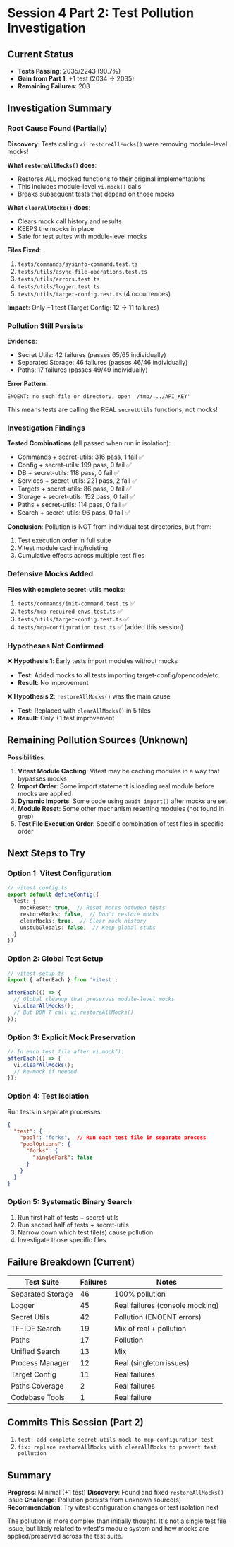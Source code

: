 # Session 4 Part 2: Test Pollution Investigation

## Current Status
- **Tests Passing**: 2035/2243 (90.7%)
- **Gain from Part 1**: +1 test (2034 → 2035)
- **Remaining Failures**: 208

## Investigation Summary

### Root Cause Found (Partially)

**Discovery**: Tests calling `vi.restoreAllMocks()` were removing module-level mocks!

**What `restoreAllMocks()` does**:
- Restores ALL mocked functions to their original implementations
- This includes module-level `vi.mock()` calls
- Breaks subsequent tests that depend on those mocks

**What `clearAllMocks()` does**:
- Clears mock call history and results
- KEEPS the mocks in place
- Safe for test suites with module-level mocks

**Files Fixed**:
1. `tests/commands/sysinfo-command.test.ts`
2. `tests/utils/async-file-operations.test.ts`
3. `tests/utils/errors.test.ts`
4. `tests/utils/logger.test.ts`
5. `tests/utils/target-config.test.ts` (4 occurrences)

**Impact**: Only +1 test (Target Config: 12 → 11 failures)

### Pollution Still Persists

**Evidence**:
- Secret Utils: 42 failures (passes 65/65 individually)
- Separated Storage: 46 failures (passes 46/46 individually)
- Paths: 17 failures (passes 49/49 individually)

**Error Pattern**:
```
ENOENT: no such file or directory, open '/tmp/.../API_KEY'
```

This means tests are calling the REAL `secretUtils` functions, not mocks!

### Investigation Findings

**Tested Combinations** (all passed when run in isolation):
- Commands + secret-utils: 316 pass, 1 fail ✅
- Config + secret-utils: 199 pass, 0 fail ✅
- DB + secret-utils: 118 pass, 0 fail ✅
- Services + secret-utils: 221 pass, 2 fail ✅
- Targets + secret-utils: 86 pass, 0 fail ✅
- Storage + secret-utils: 152 pass, 0 fail ✅
- Paths + secret-utils: 114 pass, 0 fail ✅
- Search + secret-utils: 96 pass, 0 fail ✅

**Conclusion**: Pollution is NOT from individual test directories, but from:
1. Test execution order in full suite
2. Vitest module caching/hoisting
3. Cumulative effects across multiple test files

### Defensive Mocks Added

**Files with complete secret-utils mocks**:
1. `tests/commands/init-command.test.ts` ✅
2. `tests/mcp-required-envs.test.ts` ✅
3. `tests/utils/target-config.test.ts` ✅
4. `tests/mcp-configuration.test.ts` ✅ (added this session)

### Hypotheses Not Confirmed

❌ **Hypothesis 1**: Early tests import modules without mocks
- **Test**: Added mocks to all tests importing target-config/opencode/etc.
- **Result**: No improvement

❌ **Hypothesis 2**: `restoreAllMocks()` was the main cause
- **Test**: Replaced with `clearAllMocks()` in 5 files
- **Result**: Only +1 test improvement

## Remaining Pollution Sources (Unknown)

**Possibilities**:
1. **Vitest Module Caching**: Vitest may be caching modules in a way that bypasses mocks
2. **Import Order**: Some import statement is loading real module before mocks are applied
3. **Dynamic Imports**: Some code using `await import()` after mocks are set
4. **Module Reset**: Some other mechanism resetting modules (not found in grep)
5. **Test File Execution Order**: Specific combination of test files in specific order

## Next Steps to Try

### Option 1: Vitest Configuration
```typescript
// vitest.config.ts
export default defineConfig({
  test: {
    mockReset: true,  // Reset mocks between tests
    restoreMocks: false,  // Don't restore mocks
    clearMocks: true,  // Clear mock history
    unstubGlobals: false,  // Keep global stubs
  }
})
```

### Option 2: Global Test Setup
```typescript
// vitest.setup.ts
import { afterEach } from 'vitest';

afterEach(() => {
  // Global cleanup that preserves module-level mocks
  vi.clearAllMocks();
  // But DON'T call vi.restoreAllMocks()
});
```

### Option 3: Explicit Mock Preservation
```typescript
// In each test file after vi.mock():
afterEach(() => {
  vi.clearAllMocks();
  // Re-mock if needed
});
```

### Option 4: Test Isolation
Run tests in separate processes:
```json
{
  "test": {
    "pool": "forks",  // Run each test file in separate process
    "poolOptions": {
      "forks": {
        "singleFork": false
      }
    }
  }
}
```

### Option 5: Systematic Binary Search
1. Run first half of tests + secret-utils
2. Run second half of tests + secret-utils
3. Narrow down which test file(s) cause pollution
4. Investigate those specific files

## Failure Breakdown (Current)

| Test Suite | Failures | Notes |
|------------|----------|-------|
| Separated Storage | 46 | 100% pollution |
| Logger | 45 | Real failures (console mocking) |
| Secret Utils | 42 | Pollution (ENOENT errors) |
| TF-IDF Search | 19 | Mix of real + pollution |
| Paths | 17 | Pollution |
| Unified Search | 13 | Mix |
| Process Manager | 12 | Real (singleton issues) |
| Target Config | 11 | Real failures |
| Paths Coverage | 2 | Real failures |
| Codebase Tools | 1 | Real failure |

## Commits This Session (Part 2)

1. `test: add complete secret-utils mock to mcp-configuration test`
2. `fix: replace restoreAllMocks with clearAllMocks to prevent test pollution`

## Summary

**Progress**: Minimal (+1 test)
**Discovery**: Found and fixed `restoreAllMocks()` issue
**Challenge**: Pollution persists from unknown source(s)
**Recommendation**: Try vitest configuration changes or test isolation next

The pollution is more complex than initially thought. It's not a single test file issue, but likely related to vitest's module system and how mocks are applied/preserved across the test suite.
